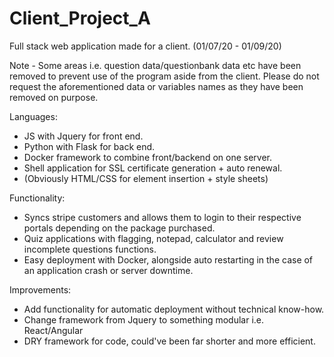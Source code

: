 # Client_Project_A

Full stack web application made for a client. (01/07/20 - 01/09/20)

Note - Some areas i.e. question data/questionbank data etc have been removed to prevent use of the program aside from the client. Please do not request the aforementioned data or variables names as they have been removed on purpose.

Languages:
  * JS with Jquery for front end.
  * Python with Flask for back end.
  * Docker framework to combine front/backend on one server.
  * Shell application for SSL certificate generation + auto renewal.
  * (Obviously HTML/CSS for element insertion + style sheets)

Functionality:
  * Syncs stripe customers and allows them to login to their respective portals depending on the package purchased.
  * Quiz applications with flagging, notepad, calculator and review incomplete questions functions.
  * Easy deployment with Docker, alongside auto restarting in the case of an application crash or server downtime.
  
Improvements:
  * Add functionality for automatic deployment without technical know-how.
  * Change framework from Jquery to something modular i.e. React/Angular
  * DRY framework for code, could've been far shorter and more efficient.
  
